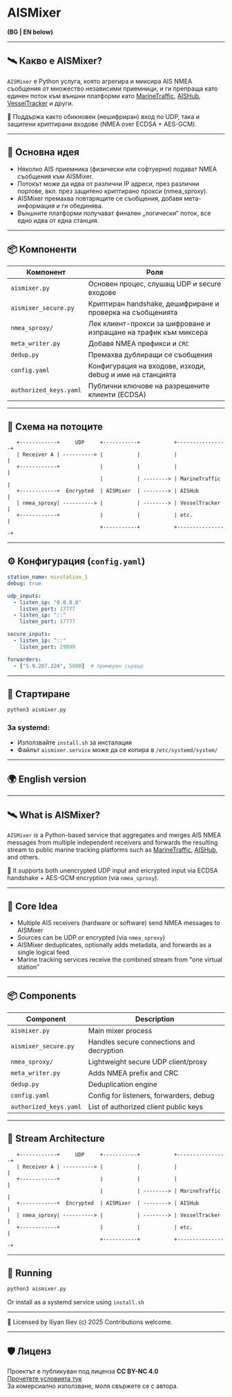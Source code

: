 # AISMixer

**(BG | EN below)**

---

## 🛰️ Какво е AISMixer?

`AISMixer` е Python услуга, която агрегира и миксира AIS NMEA съобщения от множество независими приемници, и ги препраща като единен поток към външни платформи като [MarineTraffic](https://www.marinetraffic.com), [AISHub](https://www.aishub.net), [VesselTracker](https://www.vesseltracker.com) и други.

🔐 Поддържа както обикновен (нешифриран) вход по UDP, така и защитени криптирани входове (NMEA over ECDSA + AES-GCM).

---

## 🧭 Основна идея

- Няколко AIS приемника (физически или софтуерни) подават NMEA съобщения към AISMixer.
- Потокът може да идва от различни IP адреси, през различни портове, вкл. през защитено криптирано прокси (nmea_sproxy).
- AISMixer премахва повтарящите се съобщения, добавя мета-информация и ги обединява.
- Външните платформи получават финален „логически“ поток, все едно идва от една станция.

---

## 📦 Компоненти

| Компонент | Роля |
|----------|------|
| `aismixer.py` | Основен процес, слушащ UDP и secure входове |
| `aismixer_secure.py` | Криптиран handshake, дешифриране и проверка на съобщенията |
| `nmea_sproxy/` | Лек клиент-прокси за шифроване и изпращане на трафик към миксера |
| `meta_writer.py` | Добавя NMEA префикси и `CRC` |
| `dedup.py` | Премахва дублиращи се съобщения |
| `config.yaml` | Конфигурация на входове, изходи, debug и име на станцията |
| `authorized_keys.yaml` | Публични ключове на разрешените клиенти (ECDSA) |

---

## 🔀 Схема на потоците

```
   +------------+     UDP     +-----------+           +----------------+
   | Receiver A | ----------> |           |           |                |
   +------------+             |           |           |                |
                              |           | --------> | MarineTraffic  |
   +------------+  Encrypted  | AISMixer  | --------> | AISHub         |
   | nmea_sproxy| ----------> |           | --------> | VesselTracker  |
   +------------+             |           |           | etc.           |
                              +-----------+           +----------------+
```

---

## ⚙️ Конфигурация (`config.yaml`)

```yaml
station_name: mixstation_1
debug: true

udp_inputs:
  - listen_ip: "0.0.0.0"
    listen_port: 17777
  - listen_ip: "::"
    listen_port: 17777

secure_inputs:
  - listen_ip: "::"
    listen_port: 29999

forwarders:
  - ["5.9.207.224", 5000]  # примерен сървър
```

---

## 🚀 Стартиране

```bash
python3 aismixer.py
```

### За systemd:

- Използвайте `install.sh` за инсталация
- Файлът `aismixer.service` може да се копира в `/etc/systemd/system/`

---

## 🌍 English version

---

## 🛰️ What is AISMixer?

`AISMixer` is a Python-based service that aggregates and merges AIS NMEA messages from multiple independent receivers and forwards the resulting stream to public marine tracking platforms such as [MarineTraffic](https://www.marinetraffic.com), [AISHub](https://www.aishub.net), and others.

🔐 It supports both unencrypted UDP input and encrypted input via ECDSA handshake + AES-GCM encryption (via `nmea_sproxy`).

---

## 🧭 Core Idea

- Multiple AIS receivers (hardware or software) send NMEA messages to AISMixer
- Sources can be UDP or encrypted (via `nmea_sproxy`)
- AISMixer deduplicates, optionally adds metadata, and forwards as a single logical feed
- Marine tracking services receive the combined stream from "one virtual station"

---

## 📦 Components

| Component | Description |
|----------|-------------|
| `aismixer.py` | Main mixer process |
| `aismixer_secure.py` | Handles secure connections and decryption |
| `nmea_sproxy/` | Lightweight secure UDP client/proxy |
| `meta_writer.py` | Adds NMEA prefix and CRC |
| `dedup.py` | Deduplication engine |
| `config.yaml` | Config for listeners, forwarders, debug |
| `authorized_keys.yaml` | List of authorized client public keys |

---

## 🔀 Stream Architecture

```
   +------------+     UDP     +-----------+           +----------------+
   | Receiver A | ----------> |           |           |                |
   +------------+             |           |           |                |
                              |           | --------> | MarineTraffic  |
   +------------+  Encrypted  | AISMixer  | --------> | AISHub         |
   | nmea_sproxy| ----------> |           | --------> | VesselTracker  |
   +------------+             |           |           | etc.           |
                              +-----------+           +----------------+
```

---

## 🚀 Running

```bash
python3 aismixer.py
```

Or install as a systemd service using `install.sh`

---

📝 Licensed by Iliyan Iliev (c) 2025 
Contributions welcome.

---

## 🛡️ Лиценз

Проектът е публикуван под лиценза **CC BY-NC 4.0**  
[Прочетете условията тук](https://creativecommons.org/licenses/by-nc/4.0/)  
За комерсиално използване, моля свържете се с автора.